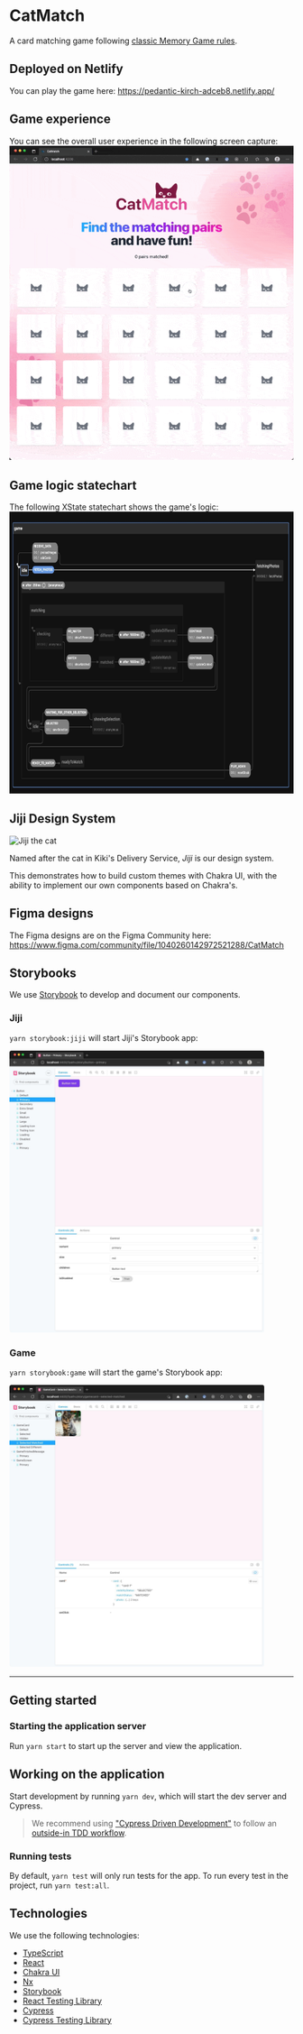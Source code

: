 # CatMatch

A card matching game following [classic Memory Game rules](https://www.classicgamesandpuzzles.com/Memory.html).

## Deployed on Netlify

You can play the game here: https://pedantic-kirch-adceb8.netlify.app/

## Game experience

You can see the overall user experience in the following screen capture:
![Game experience](https://raw.githubusercontent.com/aaronmcadam/cat-match/main/docs/screencap.gif)

## Game logic statechart

The following XState statechart shows the game's logic:
<img alt="Game statechart" src="https://raw.githubusercontent.com/aaronmcadam/cat-match/main/docs/statechart.jpg" height="500" />

## Jiji Design System

<img alt="Jiji the cat" src="http://www.cinemacats.com/wp-content/uploads/movies/kikisdeliveryservice14.jpg" height="150" />

Named after the cat in Kiki's Delivery Service, _Jiji_ is our design system.

This demonstrates how to build custom themes with Chakra UI, with the ability to implement our own components based on Chakra's.

## Figma designs

The Figma designs are on the Figma Community here: https://www.figma.com/community/file/1040260142972521288/CatMatch

## Storybooks

We use [Storybook](https://storybook.js.org/) to develop and document our components.

### Jiji

`yarn storybook:jiji` will start Jiji's Storybook app:

<img alt="Jiji Storybook" src="https://raw.githubusercontent.com/aaronmcadam/cat-match/main/docs/jiji-storybook.jpg" height="500" />

### Game

`yarn storybook:game` will start the game's Storybook app:

<img alt="Game Storybook" src="https://raw.githubusercontent.com/aaronmcadam/cat-match/main/docs/game-storybook.jpg" height="500" />

---

## Getting started

### Starting the application server

Run `yarn start` to start up the server and view the application.

## Working on the application

Start development by running `yarn dev`, which will start the dev server and Cypress.

> We recommend using ["Cypress Driven Development"](https://egghead.io/lessons/cypress-use-cypress-driven-development-in-order-to-add-a-feature-to-a-react-app) to follow an [outside-in TDD workflow](https://www.codecademy.com/articles/tdd-outside-in).

### Running tests

By default, `yarn test` will only run tests for the app. To run every test in the project, run `yarn test:all`.

## Technologies

We use the following technologies:

- [TypeScript](https://www.typescriptlang.org/)
- [React](https://reactjs.org/)
- [Chakra UI](https://chakra-ui.com/)
- [Nx](https://nx.dev/)
- [Storybook](https://storybook.js.org/)
- [React Testing Library](https://testing-library.com/docs/react-testing-library/intro/)
- [Cypress](https://www.cypress.io/)
- [Cypress Testing Library](https://testing-library.com/docs/cypress-testing-library/intro)
